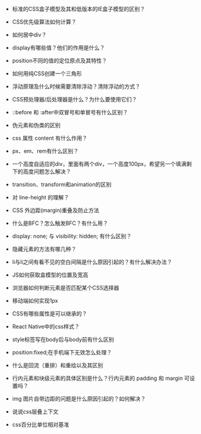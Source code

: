 * 标准的CSS盒子模型及其和低版本的IE盒子模型的区别？

* CSS优先级算法如何计算？

* 如何居中div？

* display有哪些值？他们的作用是什么？

* position不同的值的定位原点及其特性？

* 如何用纯CSS创建一个三角形

* 浮动原理及什么时候需要清除浮动？清除浮动的方式？

* CSS预处理器/后处理器是什么？为什么要使用它们？

* ::before 和 :after中双冒号和单冒号有什么区别？

* 伪元素和伪类的区别

* css 属性 content 有什么作用？

* px、em、rem有什么区别？

* 一个高度自适应的div，里面有两个div，一个高度100px，希望另一个填满剩下的高度问题怎么解决？

* transition、transform和animation的区别

* 对 line-height 的理解？

* CSS 外边距(margin)重叠及防止方法

* 什么是BFC？怎么触发BFC？有什么用？

* display: none; 与 visibility: hidden; 有什么区别？

* 隐藏元素的方法有哪几种？

* li与li之间有看不见的空白间隔是什么原因引起的？有什么解决办法？

* JS如何获取盒模型的位置及宽高

* 浏览器如何判断元素是否匹配某个CSS选择器

* 移动端如何实现1px

* CSS有哪些属性是可以继承的？

* React Native中的css样式？

* style标签写在body后与body前有什么区别

* position:fixed;在手机端下无效怎么处理？

* 什么是回流（重排）和重绘以及其区别

* 行内元素和块级元素的具体区别是什么？行内元素的 padding 和 margin 可设置吗？

* img 图片自带边距的问题是什么原因引起的？如何解决？

* 说说css层叠上下文

* css百分比单位相对基准

  
  